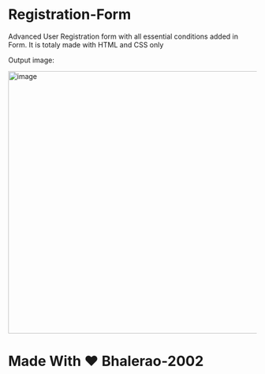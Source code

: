 # Registration-Form
Advanced User Registration form  with all essential conditions added in Form. It is totaly made with HTML and CSS only


Output image:

<img width="532" alt="image" src="https://user-images.githubusercontent.com/96150629/231865974-9a7cefdb-95d0-45da-8fb7-f7db539169c7.png">


# Made With ❤️ Bhalerao-2002


